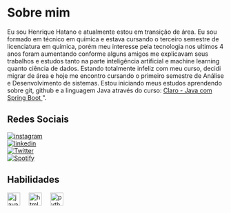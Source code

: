 <h1> Sobre mim</h1>
<p>  Eu sou Henrique Hatano e atualmente estou em transição de área. Eu sou formado em técnico em química e estava cursando o terceiro semestre de licenciatura em química, porém meu interesse pela tecnologia nos ultimos 4 anos foram aumentando conforme alguns amigos me explicavam seus trabalhos e estudos tanto na parte inteligência artificial e machine learning quanto ciência de dados. Estando totalmente infeliz com meu curso, decidi migrar de área e hoje me encontro cursando o primeiro semestre de Análise e Desenvolvimento de sistemas. Estou iniciando meus estudos aprendendo sobre git, github e a linguagem Java através do curso: 
  <a href="https://www.dio.me/bootcamp/coding-the-future-claro-java-spring-boot"> Claro - Java com Spring Boot
  </a>".
</p>

<h2> Redes Sociais </h2>

[![instagram](https://img.shields.io/badge/instagram-000?style=for-the-badge&logo=instagram&logoColor=pink)](https://www.instagram.com/hatano.henrique)
<br>
[![linkedin](https://img.shields.io/badge/linkedin-000?style=for-the-badge&logo=linkedin&logoColor=blue)](https://www.linkedin.com/in/henrique-koiti-souza-hatano-3962251a5/)
<br>
[![Twitter](https://img.shields.io/badge/X-000?style=for-the-badge&logo=X&logoColor=blue)](https://x.com/HenriHatano)
<br>
[![Spotify](https://img.shields.io/badge/Spotify-000?style=for-the-badge&logo=Spotify&logoColor=green)](https://www.linkedin.com/in/henrique-koiti-souza-hatano-3962251a5/)

<h2> Habilidades</h2>

<div align="left">
  <img src="https://skillicons.dev/icons?i=java" height="30" alt="java logo"  />
  <img width="12" />
  <img src="https://skillicons.dev/icons?i=html" height="30" alt="html5 logo"  />
  <img width="12" />
  <img src="https://skillicons.dev/icons?i=python" height="30" alt="python logo"  />
  <img width="12" />
</div>


